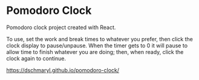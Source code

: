 # Pomodoro Clock

Pomodoro clock project created with React.

To use, set the work and break times to whatever you prefer, then click the clock display to pause/unpause. When the timer gets to 0 it will pause to allow time to finish whatever you are doing; then, when ready, click the clock again to continue.

https://dschmaryl.github.io/pomodoro-clock/

